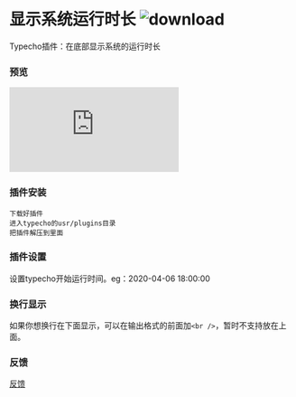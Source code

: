 # 显示系统运行时长 ![download](https://img.shields.io/github/downloads/zhusaidong/SiteRunningTime/total.svg)

Typecho插件：在底部显示系统的运行时长

### 预览
![预览](http://forum.typecho.org/download/file.php?id=1128)

### 插件安装

	下载好插件
	进入typecho的usr/plugins目录
	把插件解压到里面
### 插件设置
设置typecho开始运行时间。eg：2020-04-06 18:00:00

### 换行显示

如果你想换行在下面显示，可以在输出格式的前面加`<br />`，暂时不支持放在上面。

### 反馈
[反馈](https://github.com/zhusaidong/SiteRunningTime/issues)

